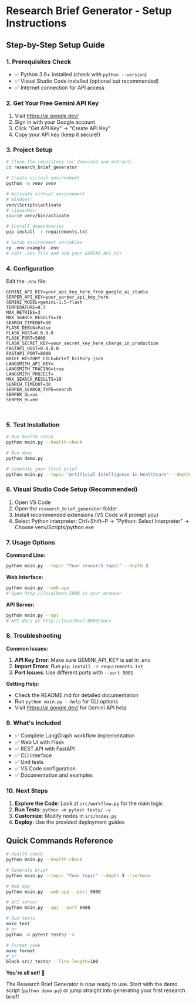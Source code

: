 # Research Brief Generator - Setup Instructions

## Step-by-Step Setup Guide

### 1. Prerequisites Check
- ✅ Python 3.9+ installed (check with `python --version`)
- ✅ Visual Studio Code installed (optional but recommended)
- ✅ Internet connection for API access

### 2. Get Your Free Gemini API Key
1. Visit https://ai.google.dev/
2. Sign in with your Google account
3. Click "Get API Key" → "Create API Key"
4. Copy your API key (keep it secure!)

### 3. Project Setup

```bash
# Clone the repository (or download and extract)
cd research_brief_generator

# Create virtual environment
python -m venv venv

# Activate virtual environment
# Windows:
venv\Scripts\activate
# Linux/Mac:
source venv/bin/activate

# Install dependencies
pip install -r requirements.txt

# Setup environment variables
cp .env.example .env
# Edit .env file and add your GEMINI_API_KEY
```

### 4. Configuration

Edit the `.env` file:
```
GEMINI_API_KEY=your_api_key_here_from_google_ai_studio
SERPER_API_KEY=your_serper_api_key_here
GEMINI_MODEL=gemini-1.5-flash
TEMPERATURE=0.7
MAX_RETRIES=3 
MAX_SEARCH_RESULTS=10
SEARCH_TIMEOUT=30
FLASK_DEBUG=False
FLASK_HOST=0.0.0.0
FLASK_PORT=5000
FLASK_SECRET_KEY=your_secret_key_here_change_in_production
FASTAPI_HOST=0.0.0.0
FASTAPI_PORT=8000
BRIEF_HISTORY_FILE=brief_history.json
LANGSMITH_API_KEY=
LANGSMITH_TRACING=true
LANGSMITH_PROJECT=
MAX_SEARCH_RESULTS=10
SEARCH_TIMEOUT=30
SERPER_SEARCH_TYPE=search
SERPER_GL=us
SERPER_HL=en



```

### 5. Test Installation

```bash
# Run health check
python main.py --health-check

# Run demo
python demo.py

# Generate your first brief
python main.py --topic "Artificial Intelligence in Healthcare" --depth 3
```

### 6. Visual Studio Code Setup (Recommended)

1. Open VS Code
2. Open the `research_brief_generator` folder
3. Install recommended extensions (VS Code will prompt you)
4. Select Python interpreter: Ctrl+Shift+P → "Python: Select Interpreter" → Choose venv/Scripts/python.exe

### 7. Usage Options

**Command Line:**
```bash
python main.py --topic "Your research topic" --depth 3
```

**Web Interface:**
```bash
python main.py --web-app
# Open http://localhost:5000 in your browser
```

**API Server:**
```bash
python main.py --api
# API docs at http://localhost:8000/docs
```

### 8. Troubleshooting

**Common Issues:**

1. **API Key Error**: Make sure GEMINI_API_KEY is set in .env
2. **Import Errors**: Run `pip install -r requirements.txt`
3. **Port Issues**: Use different ports with `--port 5001`

**Getting Help:**
- Check the README.md for detailed documentation
- Run `python main.py --help` for CLI options
- Visit https://ai.google.dev/ for Gemini API help

### 9. What's Included

- ✅ Complete LangGraph workflow implementation
- ✅ Web UI with Flask
- ✅ REST API with FastAPI  
- ✅ CLI interface
- ✅ Unit tests
- ✅ VS Code configuration
- ✅ Documentation and examples

### 10. Next Steps

1. **Explore the Code**: Look at `src/workflow.py` for the main logic
2. **Run Tests**: `python -m pytest tests/ -v`
3. **Customize**: Modify nodes in `src/nodes.py`
4. **Deploy**: Use the provided deployment guides

## Quick Commands Reference

```bash
# Health check
python main.py --health-check

# Generate brief
python main.py --topic "Your topic" --depth 3 --verbose

# Web app
python main.py --web-app --port 5000

# API server  
python main.py --api --port 8000

# Run tests
make test
# or
python -m pytest tests/ -v

# Format code
make format
# or  
black src/ tests/ --line-length=100
```

**You're all set! 🎉**

The Research Brief Generator is now ready to use. Start with the demo script (`python demo.py`) or jump straight into generating your first research brief!

